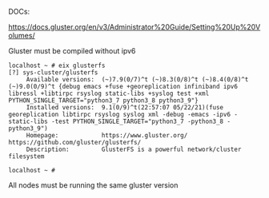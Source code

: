 DOCs:

https://docs.gluster.org/en/v3/Administrator%20Guide/Setting%20Up%20Volumes/


Gluster must be compiled without ipv6

```
localhost ~ # eix glusterfs
[?] sys-cluster/glusterfs
     Available versions:  (~)7.9(0/7)^t (~)8.3(0/8)^t (~)8.4(0/8)^t (~)9.0(0/9)^t {debug emacs +fuse +georeplication infiniband ipv6 libressl +libtirpc rsyslog static-libs +syslog test +xml PYTHON_SINGLE_TARGET="python3_7 python3_8 python3_9"}
     Installed versions:  9.1(0/9)^t(22:57:07 05/22/21)(fuse georeplication libtirpc rsyslog syslog xml -debug -emacs -ipv6 -static-libs -test PYTHON_SINGLE_TARGET="python3_7 -python3_8 -python3_9")
     Homepage:            https://www.gluster.org/ https://github.com/gluster/glusterfs/
     Description:         GlusterFS is a powerful network/cluster filesystem

localhost ~ #
```

All nodes must be running the same gluster version
